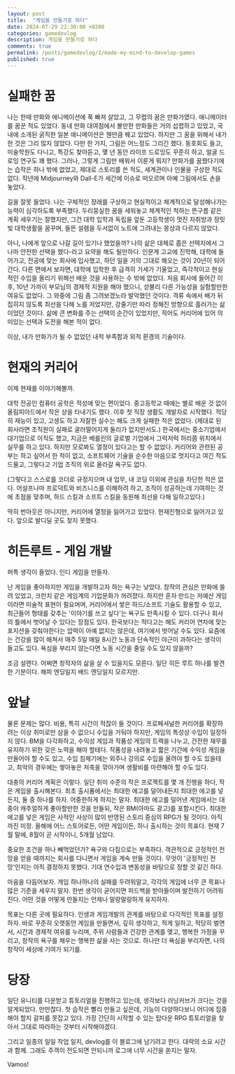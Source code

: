 ```yaml
---
layout: post
title:  "게임을 만들기로 하다"
date: 2024-07-29 22:30:00 +0200
categories: gamedevlog
description: 게임을 만들기로 하다
comments: true
permalink: /posts/gamedevlog/1/made-my-mind-to-develop-games
published: true
---
```


# 실패한 꿈

나는 한때 만화와 애니메이션에 푹 빠져 살았고, 그 무렵의 꿈은 만화가였다. 애니메이터를 꿈꾼 적도 있었다. 동네 만화 대여점에서 볼만한 만화들은 거의 섭렵하고 있었고, 국내에 소개된 굵직한 일본 애니메이션은 웬만큼 꿰고 있었다. 하지만 그 꿈을 위해서 내가 한 것은 그리 많지 않았다. 다만 한 가지, 그림은 어느정도 그리긴 했다. 동호회도 들고, 미술학원도 다니고, 특강도 찾아듣고, 몇 년 동안 라이프 드로잉도 꾸준히 하고, 얼굴 드로잉 연구도 꽤 했다. 그러나, 그렇게 그림만 배워서 이룬게 뭐지? 만화가를 꿈꿨다기에는 습작은 하나 밖에 없었고, 제대로 스토리를 쓴 적도, 세계관이나 인물을 구상한 적도 없다. 작년에 Midjourney와 Dall-E가 세간에 이슈로 떠오르며 아예 그림에서도 손을 놓았다.

길을 잘못 들었다. 나는 구체적인 장래를 구상하고 현실적이고 체계적으로 달성해나가는 능력이 심각하도록 부족했다. 두리뭉실한 꿈을 세워놓고 체계적인 척하는 뜬구름 같은 계획 세우기는 잘했지만, 그건 대학 입학과 독립을 앞둔 고등학생이 멋진 자취방과 장밋빛 대학생활을 꿈꾸며, 들뜬 설렘을 두서없이 노트에 그려내는 몽상과 다르지 않았다.

아니, 나에게 앞으로 나갈 길이 있기나 했었을까? 나의 삶은 대체로 좁은 선택지에서 그나마 안전한 선택을 했다-라고 요약을 해도 될만하다. 인문계 고교에 진학해, 대학에 들어가고, 전공에 맞는 회사에 입사했고, 하던 일을 거의 그대로 해오는 것이 20년이 되어간다. 다른 면에서 보자면, 대학에 입학한 후 급격히 가세가 기울었고, 즉각적이고 현실적인 수입을 올리기 위해선 배운 것을 사용하는 수 밖에 없었다. 처음 회사에 들어간 이후, 10년 가까이 부모님의 경제적 지원을 해야 했으니, 섣불리 다른 가능성을 실험할만한 여유도 없었다. 그 와중에 그림 좀 그려보겠노라 발악했던 것이다. 격류 속에서 배가 뒤집히지 않도록 최선을 다해 노를 저었지만, 강줄기만 따라 정해진 방향으로 흘러가는 삶이었던 것이다. 삶에 큰 변화를 주는 선택의 순간이 있었지만, 적어도 커리어에 있어 의미있는 선택과 도전을 해본 적이 없다.

이상, 내가 만화가가 될 수 없었던 내적 부족함과 외적 환경의 기술이다.

# 현재의 커리어

이제 현재를 이야기해볼까.

대학 전공인 컴퓨터 공학은 적성에 맞는 편이었다. 중고등학교 때에는 별로 배운 것 없이 올림피아드에서 작은 상을 타내기도 했다. 이후 첫 직장 생활도 개발자로 시작했다. 적당히 재능이 있고, 고생도 하고 자잘한 실수는 해도 크게 실패한 적은 없었다. (제대로 된 회사라면 조직원이 실패로 굴러떨어지게 둘리가 없지만서도.) 한국에서는 중소기업에서 대기업으로 이직도 했고, 지금은 베를린의 글로벌 기업에서 그럭저럭 허리쯤 위치에서 실무를 하고 있다. 하지만 모로봐도 열정이 있다고는 할 수 없었다. 커리어와 관련된 공부는 하고 싶어서 한 적이 없고, 소프트웨어 기술을 순수한 마음으로 멋지다고 여긴 적도 드물고, 그렇다고 기업 조직의 위로 올라갈 욕구도 없다.

(그렇다고 스스로를 코더로 규정지으며 내 업무, 내 코딩 이외에 관심을 차단한 적은 없다. 어설프나마 프로덕트와 비즈니스를 이해하려 하고, 조직이 성공하는데 기여하는 것에 초점을 맞추며, 하드 스킬과 소프트 스킬을 동원해 최선을 다해 일하고있다.)

딱히 번아웃은 아니지만, 커리어에 열정을 잃어가고 있었다. 현재진형으로 잃어가고 있다. 앞으로 발디딜 곳도 찾지 못했다.

# 히든루트 - 게임 개발

퍼특 생각이 들었다. 인디 게임을 만들자.

난 게임을 좋아하지만 게임을 개발하고자 하는 욕구는 낮았다. 창작의 관심은 만화에 쏠려 있었고, 크런치 같은 게임계의 기업문화가 꺼려졌다. 하지만 혼자 만드는 저예산 게임이라면 미술적 표현이 필요며며, 커리어에서 쌓은 하드/소프트 기술도 활용할 수 있고, 최근들어 형태를 갖추는 '이야기를 쓰고 싶다'는 욕구도 만족시킬 수 있다. 더구나 회사의 틀에서 벗어날 수 있다는 장점도 있다. 한국보다는 적다고는 해도 커리어 연차에 맞는 포지션을 갖춰야한다는 압력이 아예 없지는 않은데, 여기에서 벗어날 수도 있다. 요즘에는 건강을 많이 해쳐서 매주 5일 매일 8시간 노동과 단속적인 야근이 과하다는 생각이 들고도 있다. 욕심을 부리지 않는다면 노동 시간을 줄일 수도 있지 않을까?

조금 설렌다. 어쩌면 창작자의 삶을 살 수 있을지도 모른다. 일단 히든 루트 하나를 발견한 기분이다. 해피 엔딩일지 배드 엔딩일지 모르지만.

# 앞날

물론 문제는 많다. 비용, 특히 시간이 적잖이 들 것이다. 프로페셔널한 커리어를 확장하려는 이상 취미로만 삼을 수 없으니 수입을 거둬야 하지만, 게임의 특성상 수입이 일정하지 않다. BM을 다각화하고, 수익성 게임과 작품성 게임의 트랙을 나누고, 건전한 재무를 유지하기 위한 갖은 노력을 해야 할테다. 작품성을 내려놓고 짧은 기간에 수익성 게임을 만들어야 할 수도 있고, 수입 침체기에는 외주나 강의로 수입을 올려야 할 수도 있을테고, 최악의 경우에는 쌓아놓은 저축을 깎아가며 생활비를 마련해야 할 수도 있다.

대충의 커리어 계획은 이렇다. 일단 취미 수준의 작은 프로젝트를 몇 개 진행을 하다, 작은 게임을 출시해본다. 최초 출시품에서는 최대한 에고를 덜어내든지 최대한 에고를 넣든지, 둘 중 하나를 하자. 어중한하게 하지는 말자. 최대한 에고를 덜어낸 게임에서는 대중이 캐주얼하게 좋아할만한 것을 만들되, 작은 BM(아마도 광고)를 포함시킨다. 최대한 에고를 넣은 게임은 사적인 사상이 많이 반영된 스토리 중심의 RPG가 될 것이다. 아직까진 미정. 올해에 어느 스토어로든, 어떤 게임이든, 하나 출시하는 것이 목표다. 현재 7월 말에, 8월이 곧 시작이니, 5개월 남았다.

중요한 조건을 하나 빼먹었던가? 욕구와 다짐으로는 부족하다. 객관적으로 긍정적인 전망을 얻을 때까지는 회사를 다니면서 게임을 계속 만들 것이다. 무엇이 '긍정적인 전망'인지는 아직 결정하지 못했다. 기대 연수입과 변동성을 바탕으로 정할 것 같긴 하다.

마음을 다듬어보자. 게임 하나하나의 실패를 두려워말고, 각각의 게임에 너무 큰 목표나 많은 기준을 세우지 말자. 한번 생각이 굳어지면 피드백을 받아들이며 발전하기 어려워진다. 어떤 것을 어떻게 만들지는 언제나 말랑말랑하게 유지하자.

목표는 다른 곳에 필요하다. 인생과 게임개발의 관계를 바탕으로 다각적인 목표를 설정하자. 바로 꾸준히 오랫동안 게임을 만들면서, 깊히 생각하고, 적게 일하고, 적당히 벌면서, 시간과 경제적 여유를 누리며, 주위 사람들과 건강한 관계를 맺고, 행복한 가정을 꾸리고, 창작의 욕구를 채우는 행복한 삶을 사는 것으로. 하나만 더 욕심을 부리자면, 나의 창작이 세상에 기여가 되기를.

# 당장

일단 유니티를 다운받고 튜토리얼을 진행하고 있는데, 생각보다 러닝커브가 크다는 것을 알게되었다. 만만찮다. 첫 습작은 빨리 만들고 싶은데, 기능이 다양하다보니 어디에 집중해야 할지 갈피를 못잡고 있다. 가장 간단히 시작할 수 있는 탑다운 RPG 튜토리얼을 찾아서 그대로 따라하는 것부터 시작해야겠다.

그리고 일종의 일일 작업 일지, devlog를 이 블로그에 남기려고 한다. 대략의 소요 시간과 함께. 그래도 주객이 전도되면 안되니까 로그에 너무 시간을 쏟지는 말자.

Vamos!
